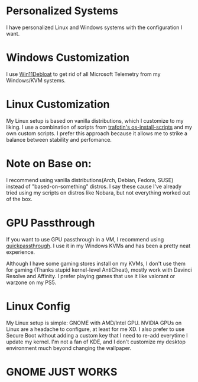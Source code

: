 # Personalized Systems

I have personalized Linux and Windows systems with the configuration I want.

# Windows Customization

I use [Win11Debloat](https://github.com/Raphire/Win11Debloat) to get rid of all Microsoft Telemetry from my Windows/KVM systems.

# Linux Customization

My Linux setup is based on vanilla distributions, which I customize to my liking. I use a combination of scripts from [trafotin's os-install-scripts](https://gitlab.com/trafotin/os-install-scripts) and my own custom scripts. I prefer this approach because it allows me to strike a balance between stability and perfomance.

# Note on Base on:

I recommend using vanilla distributions(Arch, Debian, Fedora, SUSE) instead of "based-on-something" distros. I say these cause I've already tried using my scripts on distros like Nobara, but not everything worked out of the box.

# GPU Passthrough

If you want to use GPU passthrough in a VM, I recommend using [quickpassthrough](https://github.com/HikariKnight/quickpassthrough). I use it in my Windows KVMs and has been a pretty neat experience.

Although I have some gaming stores install on my KVMs, I don't use them for gaming (Thanks stupid kernel-level AntiCheat), mostly work with Davinci Resolve and Affinity. I prefer playing games that use it like valorant or warzone on my PS5.

# Linux Config

My Linux setup is simple: GNOME with AMD/Intel GPU. NVIDIA GPUs on Linux are a headache to configure, at least for me XD. I also prefer to use Secure Boot without adding a custom key that I need to re-add everytime I update my kernel. I'm not a fan of KDE, and I don't customize my desktop environment much beyond changing the wallpaper.

# GNOME JUST WORKS